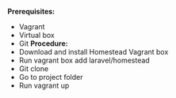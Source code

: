 **Prerequisites:**
- Vagrant
- Virtual box
- Git
**Procedure:**
- Download and install Homestead Vagrant box
- Run vagrant box add laravel/homestead
- Git clone
- Go to project folder
- Run vagrant up
